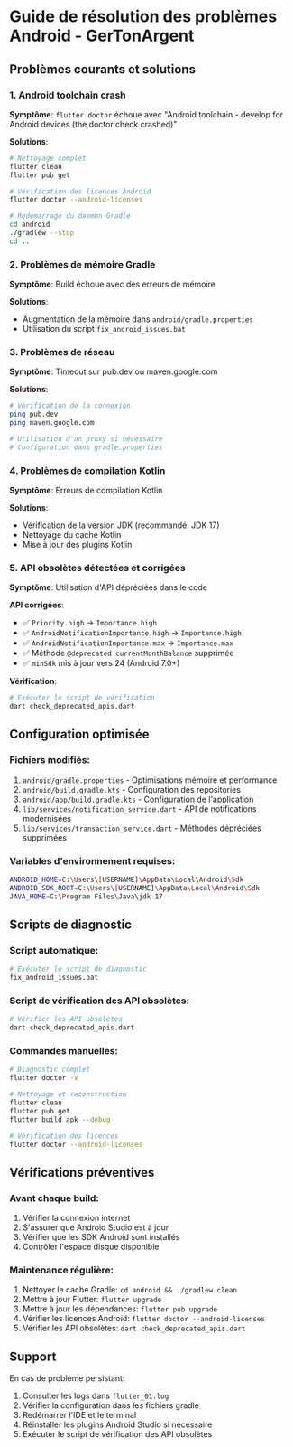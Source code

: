 # Guide de résolution des problèmes Android - GerTonArgent

## Problèmes courants et solutions

### 1. Android toolchain crash
**Symptôme**: `flutter doctor` échoue avec "Android toolchain - develop for Android devices (the doctor check crashed)"

**Solutions**:
```bash
# Nettoyage complet
flutter clean
flutter pub get

# Vérification des licences Android
flutter doctor --android-licenses

# Redémarrage du daemon Gradle
cd android
./gradlew --stop
cd ..
```

### 2. Problèmes de mémoire Gradle
**Symptôme**: Build échoue avec des erreurs de mémoire

**Solutions**:
- Augmentation de la mémoire dans `android/gradle.properties`
- Utilisation du script `fix_android_issues.bat`

### 3. Problèmes de réseau
**Symptôme**: Timeout sur pub.dev ou maven.google.com

**Solutions**:
```bash
# Vérification de la connexion
ping pub.dev
ping maven.google.com

# Utilisation d'un proxy si nécessaire
# Configuration dans gradle.properties
```

### 4. Problèmes de compilation Kotlin
**Symptôme**: Erreurs de compilation Kotlin

**Solutions**:
- Vérification de la version JDK (recommandé: JDK 17)
- Nettoyage du cache Kotlin
- Mise à jour des plugins Kotlin

### 5. API obsolètes détectées et corrigées
**Symptôme**: Utilisation d'API dépréciées dans le code

**API corrigées**:
- ✅ `Priority.high` → `Importance.high`
- ✅ `AndroidNotificationImportance.high` → `Importance.high`
- ✅ `AndroidNotificationImportance.max` → `Importance.max`
- ✅ Méthode `@deprecated currentMonthBalance` supprimée
- ✅ `minSdk` mis à jour vers 24 (Android 7.0+)

**Vérification**:
```bash
# Exécuter le script de vérification
dart check_deprecated_apis.dart
```

## Configuration optimisée

### Fichiers modifiés:
1. `android/gradle.properties` - Optimisations mémoire et performance
2. `android/build.gradle.kts` - Configuration des repositories
3. `android/app/build.gradle.kts` - Configuration de l'application
4. `lib/services/notification_service.dart` - API de notifications modernisées
5. `lib/services/transaction_service.dart` - Méthodes dépréciées supprimées

### Variables d'environnement requises:
```bash
ANDROID_HOME=C:\Users\[USERNAME]\AppData\Local\Android\Sdk
ANDROID_SDK_ROOT=C:\Users\[USERNAME]\AppData\Local\Android\Sdk
JAVA_HOME=C:\Program Files\Java\jdk-17
```

## Scripts de diagnostic

### Script automatique:
```bash
# Exécuter le script de diagnostic
fix_android_issues.bat
```

### Script de vérification des API obsolètes:
```bash
# Vérifier les API obsolètes
dart check_deprecated_apis.dart
```

### Commandes manuelles:
```bash
# Diagnostic complet
flutter doctor -v

# Nettoyage et reconstruction
flutter clean
flutter pub get
flutter build apk --debug

# Vérification des licences
flutter doctor --android-licenses
```

## Vérifications préventives

### Avant chaque build:
1. Vérifier la connexion internet
2. S'assurer que Android Studio est à jour
3. Vérifier que les SDK Android sont installés
4. Contrôler l'espace disque disponible

### Maintenance régulière:
1. Nettoyer le cache Gradle: `cd android && ./gradlew clean`
2. Mettre à jour Flutter: `flutter upgrade`
3. Mettre à jour les dépendances: `flutter pub upgrade`
4. Vérifier les licences Android: `flutter doctor --android-licenses`
5. Vérifier les API obsolètes: `dart check_deprecated_apis.dart`

## Support

En cas de problème persistant:
1. Consulter les logs dans `flutter_01.log`
2. Vérifier la configuration dans les fichiers gradle
3. Redémarrer l'IDE et le terminal
4. Réinstaller les plugins Android Studio si nécessaire
5. Exécuter le script de vérification des API obsolètes
